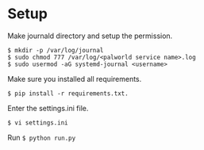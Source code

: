 # Setup

Make journald directory and setup the permission.
```
$ mkdir -p /var/log/journal
$ sudo chmod 777 /var/log/<palworld service name>.log
$ sudo usermod -aG systemd-journal <username>
```

Make sure you installed all requirements.
```
$ pip install -r requirements.txt.
```

Enter the settings.ini file.
```
$ vi settings.ini
```

Run ```$ python run.py```


